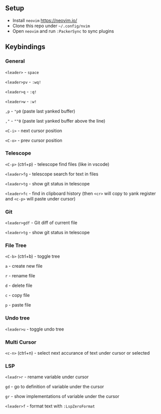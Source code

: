 ## Setup
- Install `neovim` https://neovim.io/
- Clone this repo under `~/.config/nvim`
- Open `neovim` and run `:PackerSync` to sync plugins

## Keybindings

### General
`<leader>` - `space`

`<leader>pv` - `:wq!`

`<leader>q` - `:q!`

`<leader>w` - `:w!`

`,p` - `"p0` (paste last yanked buffer)

`,"` - `""0` (paste last yanked buffer above the line)

`<C-i>` - next cursor position

`<C-o>` - prev cursor position

### Telescope
`<C-p>` (ctrl+p) - telescope find files (like in vscode)

`<leader>fg` - telescope search for text in files

`<leader>tg` - show git status in telescope

`<leader>fc` - find in clipboard history (then `<cr>` will copy to yank register and `<c-p>` will paste under cursor)

### Git
`<leader>gdf` - Git diff of current file

`<leader>tg` - show git status in telescope

### File Tree
`<C-b>` (ctrl+b) - toggle tree

`a` - create new file

`r` - rename file

`d` - delete file

`c` - copy file

`p` - paste file

### Undo tree
`<leader>u` - toggle undo tree

### Multi Cursor
`<c-n>` (ctrl+n) - select next accurance of text under cursor or selected

### LSP
`<leadr>r` - rename variable under cursor

`gd` - go to definition of variable under the cursor

`gr` - show implementations of variable under the cursor

`<leader>f` - format text with `:LspZeroFormat`
